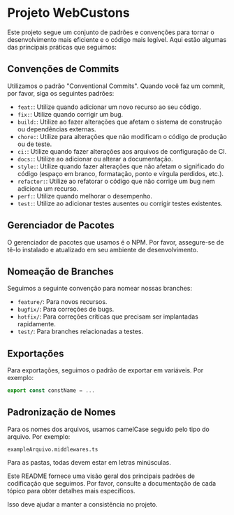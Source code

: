 # Projeto WebCustons

Este projeto segue um conjunto de padrões e convenções para tornar o desenvolvimento mais eficiente e o código mais legível. Aqui estão algumas das principais práticas que seguimos:

## Convenções de Commits

Utilizamos o padrão "Conventional Commits". Quando você faz um commit, por favor, siga os seguintes padrões:

- `feat:`: Utilize quando adicionar um novo recurso ao seu código.
- `fix:`: Utilize quando corrigir um bug.
- `build:`: Utilize ao fazer alterações que afetam o sistema de construção ou dependências externas.
- `chore:`: Utilize para alterações que não modificam o código de produção ou de teste.
- `ci:`: Utilize quando fazer alterações aos arquivos de configuração de CI.
- `docs:`: Utilize ao adicionar ou alterar a documentação.
- `style:`: Utilize quando fazer alterações que não afetam o significado do código (espaço em branco, formatação, ponto e vírgula perdidos, etc.).
- `refactor:`: Utilize ao refatorar o código que não corrige um bug nem adiciona um recurso.
- `perf:`: Utilize quando melhorar o desempenho.
- `test:`: Utilize ao adicionar testes ausentes ou corrigir testes existentes.

## Gerenciador de Pacotes

O gerenciador de pacotes que usamos é o NPM. Por favor, assegure-se de tê-lo instalado e atualizado em seu ambiente de desenvolvimento.

## Nomeação de Branches

Seguimos a seguinte convenção para nomear nossas branches:

- `feature/`: Para novos recursos.
- `bugfix/`: Para correções de bugs.
- `hotfix/`: Para correções críticas que precisam ser implantadas rapidamente.
- `test/`: Para branches relacionadas a testes.

## Exportações

Para exportações, seguimos o padrão de exportar em variáveis. Por exemplo:

```javascript
export const constName = ...
```
## Padronização de Nomes

Para os nomes dos arquivos, usamos camelCase seguido pelo tipo do arquivo. Por exemplo:

```text
exampleArquivo.middlewares.ts
```
Para as pastas, todas devem estar em letras minúsculas.

Este README fornece uma visão geral dos principais padrões de codificação que seguimos. Por favor, consulte a documentação de cada tópico para obter detalhes mais específicos.

Isso deve ajudar a manter a consistência no projeto.
